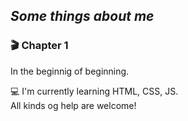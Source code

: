 
## *Some things about me*
 
 
 ### 🎬 **Chapter 1**
 
 
 In the beginnig of beginning.  
  
  
 💻 I'm currently learning HTML, CSS, JS.<br>
 All kinds og help are welcome!
 
 
 
 
<!--
**Lokfort/Lokfort** is a ✨ _special_ ✨ repository because its `README.md` (this file) appears on your GitHub profile.

Here are some ideas to get you started:

- 🔭 I’m currently working on ...
- 🌱 I’m currently learning ...
- 👯 I’m looking to collaborate on ...
- 🤔 I’m looking for help with ...
- 💬 Ask me about ...
- 📫 How to reach me: ...
- 😄 Pronouns: ...
- ⚡ Fun fact: ...
-->
